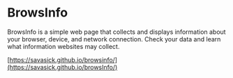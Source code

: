 # BrowsInfo

BrowsInfo is a simple web page that collects and displays information about your browser, device, and network connection. Check your data and learn what information websites may collect.

[https://savasick.github.io/browsinfo/](https://savasick.github.io/browsInfo/)
